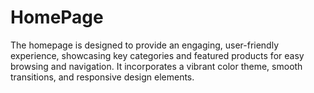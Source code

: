 # HomePage


The homepage is designed to provide an engaging,
user-friendly experience, showcasing key categories and 
featured products for easy browsing and navigation. It incorporates
a vibrant color theme, smooth transitions, and responsive design elements.
